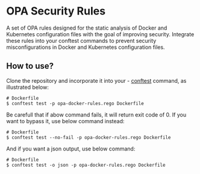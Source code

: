 # OPA Security Rules

A set of OPA rules designed for the static analysis of Docker and Kubernetes configuration files with the goal of improving security.
Integrate these rules into your conftest commands to prevent security misconfigurations in Docker and Kubernetes configuration files.


## How to use?

Clone the repository and incorporate it into your - [conftest](https://github.com/open-policy-agent/conftest) command, as illustrated below:

```
# Dockerfile
$ conftest test -p opa-docker-rules.rego Dockerfile
```
Be carefull that if abow command fails, it will return exit code of 0. If you want to bypass it, use below command instead:
```
# Dockerfile
$ conftest test --no-fail -p opa-docker-rules.rego Dockerfile 
```
And if you want a json output, use below command:
```
# Dockerfile
$ conftest test -o json -p opa-docker-rules.rego Dockerfile 
```
